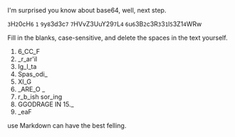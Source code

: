 I'm surprised you know about base64, well, next step.

`3`H`2`0cH`6` `1` `9`y`8`3d3c`7` `7`HVvZ3UuY29`7`L`4` `6`u`6`3B`2`c3R`3`3`1`l`5`3Z1`4`WRw

Fill in the blanks, case-sensitive, and delete the spaces in the text yourself.
1. 6_CC_F
2. _r_ar'il
3. Ig_l_ta
4. Spas_odi_
5. XI_G
6. _ARE_O _
7. r_b_ish sor_ing
8. GGODRAGE IN 15._
9. _eaF

use Markdown can have the best felling.
